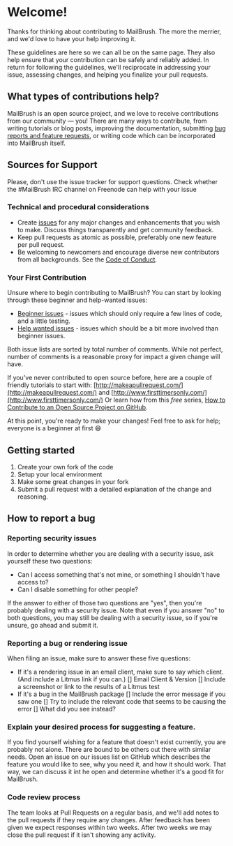 # Welcome!

Thanks for thinking about contributing to MailBrush. The more the merrier, and we'd love to have your help improving it.

These guidelines are here so we can all be on the same page. They also help ensure that your contribution can be safely and reliably added. In return for following the guidelines, we'll reciprocate in addressing your issue, assessing changes, and helping you finalize your pull requests.

## What types of contributions help?

MailBrush is an open source project, and we love to receive contributions from our community — you! There are many ways to contribute, from writing tutorials or blog posts, improving the documentation, submitting [bug reports and feature requests](https://github.com/activecampaign/mailbrush/issues), or writing code which can be incorporated into MailBrush itself.

## Sources for Support

Please, don't use the issue tracker for support questions. Check whether the #MailBrush IRC channel on Freenode can help with your issue

### Technical and procedural considerations

* Create [issues](https://github.com/activecampaign/MailBrush/issues) for any major changes and enhancements that you wish to make. Discuss things transparently and get community feedback.
* Keep pull requests as atomic as possible, preferably one new feature per pull request.
* Be welcoming to newcomers and encourage diverse new contributors from all backgrounds. See the [Code of Conduct](http://activecampaign.com/open-source-code-of-conduct).

### Your First Contribution

Unsure where to begin contributing to MailBrush? You can start by looking through these beginner and help-wanted issues:

* [Beginner issues](https://github.com/activecampaign/mailbrush/labels/beginner) - issues which should only require a few lines of code, and a little testing.
* [Help wanted issues](https://github.com/activecampaign/mailbrush/labels/help%20wanted) - issues which should be a bit more involved than beginner issues.

Both issue lists are sorted by total number of comments. While not perfect, number of comments is a reasonable proxy for impact a given change will have.

If you've never contributed to open source before, here are a couple of friendly tutorials to start with: [http://makeapullrequest.com/](http://makeapullrequest.com/) and [http://www.firsttimersonly.com/](http://www.firsttimersonly.com/) Or learn how from this *free* series, [How to Contribute to an Open Source Project on GitHub](https://egghead.io/series/how-to-contribute-to-an-open-source-project-on-github).

At this point, you're ready to make your changes! Feel free to ask for help; everyone is a beginner at first :smile:

## Getting started

1. Create your own fork of the code
2. Setup your local environment
3. Make some great changes in your fork
4. Submit a pull request with a detailed explanation of the change and reasoning.

## How to report a bug

### Reporting security issues

In order to determine whether you are dealing with a security issue, ask yourself these two questions:

* Can I access something that's not mine, or something I shouldn't have access to?
* Can I disable something for other people?

If the answer to either of those two questions are "yes", then you're probably dealing with a security issue. Note that even if you answer "no" to both questions, you may still be dealing with a security issue, so if you're unsure, go ahead and submit it.

### Reporting a bug or rendering issue

When filing an issue, make sure to answer these five questions:

* If it's a rendering issue in an email client, make sure to say which client. (And include a Litmus link if you can.)
  [] Email Client & Version
  [] Include a screenshot or link to the results of a Litmus test
* If it's a bug in the MailBrush package
  [] Include the error message if you saw one
  [] Try to include the relevant code that seems to be causing the error
  [] What did you see instead?

### Explain your desired process for suggesting a feature.

If you find yourself wishing for a feature that doesn't exist currently, you are probably not alone. There are bound to be others out there with similar needs. Open an issue on our issues list on GitHub which describes the feature you would like to see, why you need it, and how it should work. That way, we can discuss it int he open and determine whether it's a good fit for MailBrush.

### Code review process

The team looks at Pull Requests on a regular basis, and we'll add notes to the pull requests if they require any changes. After feedback has been given we expect responses within two weeks. After two weeks we may close the pull request if it isn't showing any activity.
